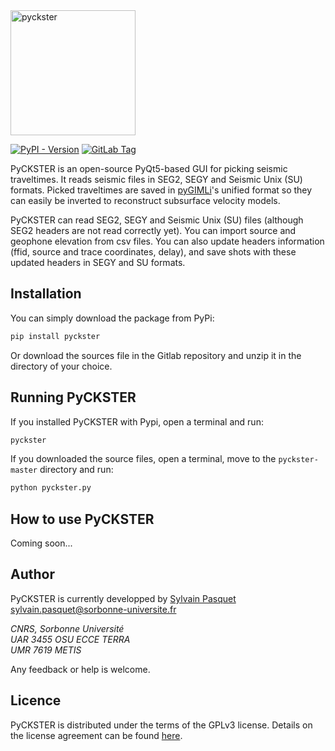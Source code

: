 <img src="https://gitlab.in2p3.fr/metis-geophysics/pyckster/-/raw/master/pyckster.png?ref_type=heads" alt="pyckster" width="200"/>

[![PyPI - Version](https://img.shields.io/pypi/v/pyckster)](https://pypi.org/project/pyckster/)
[![GitLab Tag](https://img.shields.io/gitlab/v/tag/spasquet%2Fpyckster?gitlab_url=https%3A%2F%2Fgitlab.in2p3.fr)](https://gitlab.in2p3.fr/spasquet/pyckster/-/tags)
<!-- ![GitLab Release](https://img.shields.io/gitlab/v/release/spasquet%2Fpyckster?gitlab_url=https%3A%2F%2Fgitlab.in2p3.fr) -->

PyCKSTER is an open-source PyQt5-based GUI for picking seismic traveltimes. It reads seismic files in SEG2, SEGY and Seismic Unix (SU) formats. Picked traveltimes are saved in [pyGIMLi](https://www.pygimli.org)'s unified format so they can easily be inverted to reconstruct subsurface velocity models.

PyCKSTER can read SEG2, SEGY and Seismic Unix (SU) files (although SEG2 headers are not read correctly yet). You can import source and geophone elevation from csv files. You can also update headers information (ffid, source and trace coordinates, delay), and save shots with these updated headers in SEGY and SU formats.

## Installation

You can simply download the package from PyPi:
``` bash
pip install pyckster
```

Or download the sources file in the Gitlab repository and unzip it in the directory of your choice.

## Running PyCKSTER

If you installed PyCKSTER with Pypi, open a terminal and run:
```bash
pyckster
```

If you downloaded the source files, open a terminal, move to the `pyckster-master` directory and run:
```bash
python pyckster.py
```

## How to use PyCKSTER

Coming soon...

## Author
PyCKSTER is currently developped by [Sylvain Pasquet](https://orcid.org/0000-0002-3625-9212)\
[sylvain.pasquet@sorbonne-universite.fr](sylvain.pasquet@sorbonne-universite.fr)


*CNRS, Sorbonne Université*\
*UAR 3455 OSU ECCE TERRA*\
*UMR 7619 METIS*


Any feedback or help is welcome.

## Licence

PyCKSTER is distributed under the terms of the GPLv3 license. Details on
the license agreement can be found [here].

[here]: LICENCE